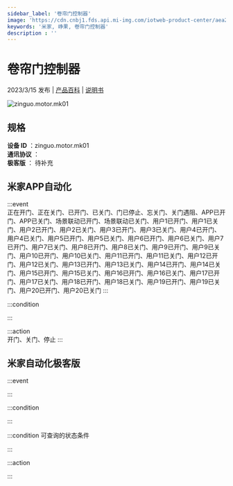 ```yaml
---
sidebar_label: '卷帘门控制器'
image: 'https://cdn.cnbj1.fds.api.mi-img.com/iotweb-product-center/aea27956cc4f19f91c952c32ea827ac5_1670836770953.png?GalaxyAccessKeyId=AKVGLQWBOVIRQ3XLEW&Expires=9223372036854775807&Signature=k1J72MItL2I1Vbl9Yhpz5IzOznw='
keywords: '米家, 峥果, 卷帘门控制器'
description : ''
---
```

# 卷帘门控制器

2023/3/15 发布 | [产品百科](https://home.mi.com/webapp/content/baike/product/index.html?model=zinguo.motor.mk01/) | [说明书](https://home.mi.com/views/introduction.html?model=zinguo.motor.mk01&region=cn)

![zinguo.motor.mk01](https://cdn.cnbj1.fds.api.mi-img.com/iotweb-product-center/aea27956cc4f19f91c952c32ea827ac5_1670836770953.png?GalaxyAccessKeyId=AKVGLQWBOVIRQ3XLEW&Expires=9223372036854775807&Signature=k1J72MItL2I1Vbl9Yhpz5IzOznw=)

## 规格  
> 
**设备 ID** ：zinguo.motor.mk01  
**通讯协议** ：  
**极客版**  ： 待补充 


## 米家APP自动化  

:::event  
正在开门、正在关门、已开门、已关门、门已停止、忘关门、关门遇阻、APP已开门、APP已关门、场景联动已开门、场景联动已关门、用户1已开门、用户1已关门、用户2已开门、用户2已关门、用户3已开门、用户3已关门、用户4已开门、用户4已关门、用户5已开门、用户5已关门、用户6已开门、用户6已关门、用户7已开门、用户7已关门、用户8已开门、用户8已关门、用户9已开门、用户9已关门、用户10已开门、用户10已关门、用户11已开门、用户11已关门、用户12已开门、用户12已关门、用户13已开门、用户13已关门、用户14已开门、用户14已关门、用户15已开门、用户15已关门、用户16已开门、用户16已关门、用户17已开门、用户17已关门、用户18已开门、用户18已关门、用户19已开门、用户19已关门、用户20已开门、用户20已关门
:::

:::condition  

:::

:::action   
开门、关门、停止
:::

## 米家自动化极客版  

:::event  

:::

:::condition  

:::

:::condition 可查询的状态条件  

:::

:::action  

:::

        
